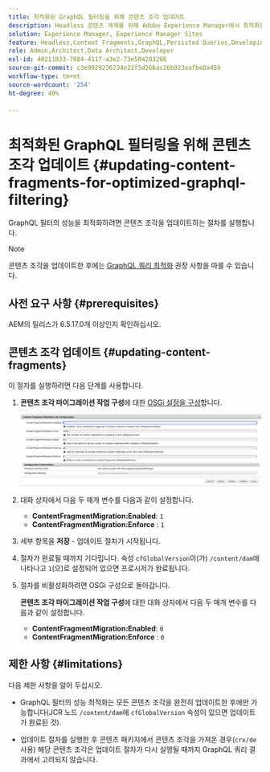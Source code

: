 ```yaml
---
title: 최적화된 GraphQL 필터링을 위해 콘텐츠 조각 업데이트
description: Headless 콘텐츠 게재를 위해 Adobe Experience Manager에서 최적화된 GraphQL 필터링을 위해 콘텐츠 조각을 업데이트하는 방법을 알아봅니다.
solution: Experience Manager, Experience Manager Sites
feature: Headless,Content Fragments,GraphQL,Persisted Queries,Developing
role: Admin,Architect,Data Architect,Developer
exl-id: 40211033-7084-4117-a3e2-73e504283266
source-git-commit: c3e9029236734e22f5d266ac26b923eafbe0a459
workflow-type: tm+mt
source-wordcount: '254'
ht-degree: 49%

---
```


# 최적화된 GraphQL 필터링을 위해 콘텐츠 조각 업데이트 {#updating-content-fragments-for-optimized-graphql-filtering}

GraphQL 필터의 성능을 최적화하려면 콘텐츠 조각을 업데이트하는 절차를 실행합니다.

>[!NOTE]
>
>콘텐츠 조각을 업데이트한 후에는 [GraphQL 쿼리 최적화](/help/sites-developing/headless/graphql-api/graphql-optimization.md) 권장 사항을 따를 수 있습니다.

## 사전 요구 사항 {#prerequisites}

AEM의 릴리스가 6.5.17.0개 이상인지 확인하십시오.

## 콘텐츠 조각 업데이트 {#updating-content-fragments}

이 절차를 실행하려면 다음 단계를 사용합니다.

1. **콘텐츠 조각 마이그레이션 작업 구성**&#x200B;에 대한 [OSGi 설정을 구성](/help/sites-deploying/configuring-osgi.md)합니다.

   ![OSGi 콘텐츠 조각 마이그레이션 작업 구성](assets/cfm-graphql-update-01.png "OSGi 콘텐츠 조각 마이그레이션 작업 구성")

1. 대화 상자에서 다음 두 매개 변수를 다음과 같이 설정합니다.

   * **ContentFragmentMigration:Enabled**: `1`
   * **ContentFragmentMigration:Enforce** : `1`

1. 세부 항목을 **저장** - 업데이트 절차가 시작됩니다.

1. 절차가 완료될 때까지 기다립니다. 속성 `cfGlobalVersion`이(가) `/content/dam`에 나타나고 `1`(으)로 설정되어 있으면 프로시저가 완료됩니다.

1. 절차를 비활성화하려면 OSGi 구성으로 돌아갑니다.

   **콘텐츠 조각 마이그레이션 작업 구성**&#x200B;에 대한 대화 상자에서 다음 두 매개 변수를 다음과 같이 설정합니다.

   * **ContentFragmentMigration:Enabled**: `0`
   * **ContentFragmentMigration:Enforce** : `0`

## 제한 사항 {#limitations}

다음 제한 사항을 알아 두십시오.

* GraphQL 필터의 성능 최적화는 모든 콘텐츠 조각을 완전히 업데이트한 후에만 가능합니다(JCR 노드 `/content/dam`에 `cfGlobalVersion` 속성이 있으면 업데이트가 완료된 것).

* 업데이트 절차를 실행한 후 콘텐츠 패키지에서 콘텐츠 조각을 가져온 경우(`crx/de` 사용) 해당 콘텐츠 조각은 업데이트 절차가 다시 실행될 때까지 GraphQL 쿼리 결과에서 고려되지 않습니다.
